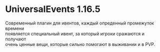 # UniversalEvents 1.16.5

Современный плагин для ивентов, каждый опреденный промежуток времени\
появляется специальный ивент, за который игроки сражаются и получают\
очень ценные вещи, которые сильно помогают в выживании и в PVP.